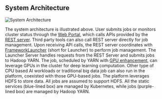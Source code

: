 ## System Architecture

<p style="text-align: left;">
  <img src="https://github.com/Microsoft/pai/blob/master/sysarch.png" title="System Architecture" alt="System Architecture" />
</p>

The system architecture is illustrated above.
User submits jobs or monitors cluster status through the [Web Portal](webportal/README.md),
which calls APIs provided by the [REST server](rest-server/README.md).
Third party tools can also call REST server directly for job management.
Upon receiving API calls, the REST server coordinates with [FrameworkLauncher](frameworklauncher/README.md) (short for Launcher)
to perform job management.
The Launcher Server handles requests from the REST Server and submits jobs to Hadoop YARN.
The job, scheduled by YARN with [GPU enhancement](https://issues.apache.org/jira/browse/YARN-7481),
can leverage GPUs in the cluster for deep learning computation. Other type of CPU based AI workloads or traditional big data job
can also run in the platform, coexisted with those GPU-based jobs.
The platform leverages HDFS to store data. All jobs are assumed to support HDFS.
All the static services (blue-lined box) are managed by Kubernetes, while jobs (purple-lined box) are managed by Hadoop YARN.